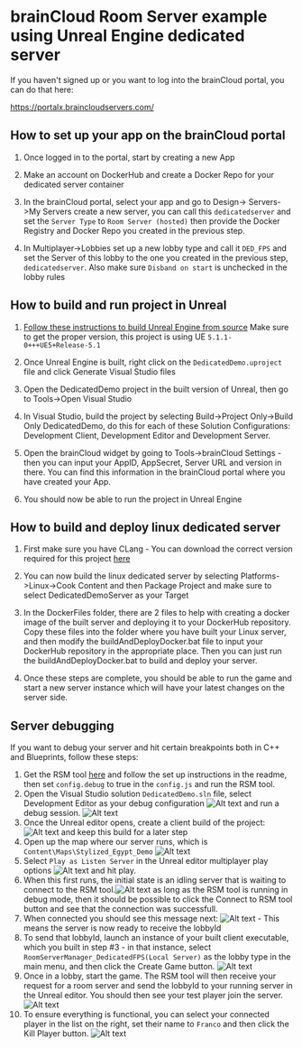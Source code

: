 # brainCloud Room Server example using Unreal Engine dedicated server

If you haven't signed up or you want to log into the brainCloud portal, you can do that here:

https://portalx.braincloudservers.com/

## How to set up your app on the brainCloud portal

1. Once logged in to the portal, start by creating a new App

2. Make an account on DockerHub and create a Docker Repo for your dedicated server container

3. In the brainCloud portal, select your app and go to Design-> Servers->My Servers create a new server, you can call this `dedicatedserver` and set the `Server Type` to `Room Server (hosted)` then provide the Docker Registry and Docker Repo you created in the previous step.

4. In Multiplayer->Lobbies set up a new lobby type and call it `DED_FPS` and set the Server of this lobby to the one you created in the previous step, `dedicatedserver`. Also make sure `Disband on start` is unchecked in the lobby rules

## How to build and run project in Unreal

1. [Follow these instructions to build Unreal Engine from source](https://docs.unrealengine.com/5.1/en-US/building-unreal-engine-from-source/) Make sure to get the proper version, this project is using UE `5.1.1-0+++UE5+Release-5.1`

2. Once Unreal Engine is built, right click on the `DedicatedDemo.uproject` file and click Generate Visual Studio files

3. Open the DedicatedDemo project in the built version of Unreal, then go to Tools->Open Visual Studio

4. In Visual Studio, build the project by selecting Build->Project Only->Build Only DedicatedDemo, do this for each of these Solution Configurations: Development Client, Development Editor and Development Server.

5. Open the brainCloud widget by going to Tools->brainCloud Settings - then you can input your AppID, AppSecret, Server URL and version in there. You can find this information in the brainCloud portal where you have created your App.

6. You should now be able to run the project in Unreal Engine

## How to build and deploy linux dedicated server

1. First make sure you have CLang - You can download the correct version required for this project [here](https://cdn.unrealengine.com/CrossToolchain_Linux/v20_clang-13.0.1-centos7.exe)

2. You can now build the linux dedicated server by selecting Platforms->Linux->Cook Content and then Package Project and make sure to select DedicatedDemoServer as your Target

3. In the DockerFiles folder, there are 2 files to help with creating a docker image of the built server and deploying it to your DockerHub repository. Copy these files into the folder where you have built your Linux server, and then modify the buildAndDeployDocker.bat file to input your DockerHub repository in the appropriate place. Then you can just run the buildAndDeployDocker.bat to build and deploy your server.

4. Once these steps are complete, you should be able to run the game and start a new server instance which will have your latest changes on the server side.

## Server debugging

If you want to debug your server and hit certain breakpoints both in C++ and Blueprints, follow these steps:

1. Get the RSM tool [here](https://github.com/getbraincloud/braincloud-roomserver-devtool) and follow the set up instructions in the readme, then set `config.debug` to true in the `config.js` and run the RSM tool.
2. Open the Visual Studio solution `DedicatedDemo.sln` file, select Development Editor as your debug configuration ![Alt text](Screenshots\ServerDebugging\SelectDevelopmentEditorDebugConfig.png "Select Development Editor")
 and run a debug session. ![Alt text](Screenshots\ServerDebugging\RunDebug.png "Run debug")
3. Once the Unreal editor opens, create a client build of the project: ![Alt text](Screenshots\ServerDebugging\PackageClientBuild.png "Create client build") and keep this build for a later step
4. Open up the map where our server runs, which is `Content\Maps\Stylized_Egypt_Demo` ![Alt text](Screenshots\ServerDebugging\SelectServerMap.png "Select server map")
5. Select `Play as Listen Server` in the Unreal editor multiplayer play options ![Alt text](Screenshots\ServerDebugging\PlayAsListenServerUnreal.png "Play as listen server") and hit play.
6. When this first runs, the initial state is an idling server that is waiting to connect to the RSM tool.![Alt text](Screenshots\ServerDebugging\ServerLaunchedDisconnected.png "Server launched disconnected") as long as the RSM tool is running in debug mode, then it should be possible to click the Connect to RSM tool button and see that the connection was successfull.
7. When connected you should see this message next:  ![Alt text](Screenshots\ServerDebugging\ServerLaunchedConnectedNoLobby.png "Server launched connected") - This means the server is now ready to receive the lobbyId
8. To send that lobbyId, launch an instance of your built client executable, which you built in step #3 - in that instance, select `RoomServerManager_DedicatedFPS(Local Server)` as the lobby type in the main menu, and then click the Create Game button. ![Alt text](Screenshots\ServerDebugging\SelectRSMLobbyType.png "Select RSM lobby type")
9. Once in a lobby, start the game. The RSM tool will then receive your request for a room server and send the lobbyId to your running server in the Unreal editor. You should then see your test player join the server.![Alt text](Screenshots\ServerDebugging\ServerLookingAtPlayer.png)
10. To ensure everything is functional, you can select your connected player in the list on the right, set their name to `Franco` and then click the Kill Player button. ![Alt text](Screenshots\ServerDebugging\serverKillFranco.png "Kill Franco")